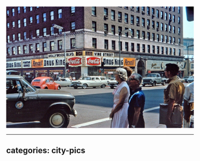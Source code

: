 ![LA1](https://raw.githubusercontent.com/muneer78/muneer78.github.io/master/images/LA1.jpg)



---
categories: city-pics
---

